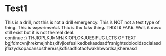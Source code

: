 # Test1
This is a drill, not this is not a drill emergency. This is NOT not a test type of thing. This is experimental. This is the fake thing. THIS IS FAKE. Well, it does still exist but it is not the real deal.  
continue 
:) THJIOPLKJMNHJKIOPLOKJUESIFUG LOTS OF TEXT bgjfdmcvnjhrekmejnhbsjdfvjiosfeslikedbskasdsadfnsnightsdoiodidsocialasdjflazydsopacansosthereasjkdfisadflotaofwakhbwordsajkhereasd
